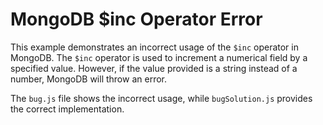 # MongoDB $inc Operator Error
This example demonstrates an incorrect usage of the `$inc` operator in MongoDB.  The `$inc` operator is used to increment a numerical field by a specified value.  However, if the value provided is a string instead of a number, MongoDB will throw an error. 

The `bug.js` file shows the incorrect usage, while `bugSolution.js` provides the correct implementation.